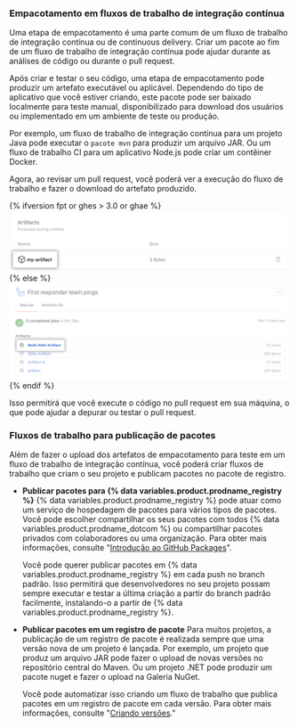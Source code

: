 ### Empacotamento em fluxos de trabalho de integração contínua

Uma etapa de empacotamento é uma parte comum de um fluxo de trabalho de integração contínua ou de continuous delivery. Criar um pacote ao fim de um fluxo de trabalho de integração contínua pode ajudar durante as análises de código ou durante o pull request.

Após criar e testar o seu código, uma etapa de empacotamento pode produzir um artefato executável ou aplicável. Dependendo do tipo de aplicativo que você estiver criando, este pacote pode ser baixado localmente para teste manual, disponibilizado para download dos usuários ou implementado em um ambiente de teste ou produção.

Por exemplo, um fluxo de trabalho de integração contínua para um projeto Java pode executar o `pacote mvn` para produzir um arquivo JAR. Ou um fluxo de trabalho CI para um aplicativo Node.js pode criar um contêiner Docker.

Agora, ao revisar um pull request, você poderá ver a execução do fluxo de trabalho e fazer o download do artefato produzido.

{% ifversion fpt or ghes > 3.0 or ghae %}
![Menu suspenso do para fazer download do artefato](/assets/images/help/repository/artifact-drop-down-updated.png)
{% else %}
![Menu suspenso do para fazer download do artefato](/assets/images/help/repository/artifact-drop-down.png)
{% endif %}

Isso permitirá que você execute o código no pull request em sua máquina, o que pode ajudar a depurar ou testar o pull request.

### Fluxos de trabalho para publicação de pacotes

Além de fazer o upload dos artefatos de empacotamento para teste em um fluxo de trabalho de integração contínua, você poderá criar fluxos de trabalho que criam o seu projeto e publicam pacotes no pacote de registro.

* **Publicar pacotes para {% data variables.product.prodname_registry %}**
  {% data variables.product.prodname_registry %} pode atuar como um serviço de hospedagem de pacotes para vários tipos de pacotes. Você pode escolher compartilhar os seus pacotes com todos {% data variables.product.prodname_dotcom %} ou compartilhar pacotes privados com colaboradores ou uma organização. Para obter mais informações, consulte "[Introdução ao GitHub Packages](/packages/learn-github-packages/introduction-to-github-packages)".

  Você pode querer publicar pacotes em {% data variables.product.prodname_registry %} em cada push no branch padrão. Isso permitirá que desenvolvedores no seu projeto possam sempre executar e testar a última criação a partir do branch padrão facilmente, instalando-o a partir de {% data variables.product.prodname_registry %}.

* **Publicar pacotes em um registro de pacote** Para muitos projetos, a publicação de um registro de pacote é realizada sempre que uma versão nova de um projeto é lançada. Por exemplo, um projeto que produz um arquivo JAR pode fazer o upload de novas versões no repositório central do Maven. Ou um projeto .NET pode produzir um pacote nuget e fazer o upload na Galeria NuGet.

  Você pode automatizar isso criando um fluxo de trabalho que publica pacotes em um registro de pacote em cada versão. Para obter mais informações, consulte "[Criando versões](/github/administering-a-repository/creating-releases)."
